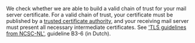 We check whether we are able to build a valid chain of trust for your mail server certificate. For a valid chain of trust, your certificate must be published by a [trusted certificate authority](https://www.mozilla.org/en-US/about/governance/policies/security-group/certs/), and your receiving mail server must present all necessary intermediate certificates. See ['TLS guidelines from NCSC-NL'](https://www.ncsc.nl/actueel/whitepapers/ict-beveiligingsrichtlijnen-voor-transport-layer-security-tls.html), guideline B3-6 (in Dutch).
